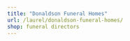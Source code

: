 ```yaml
---
title: "Donaldson Funeral Homes"
url: /laurel/donaldson-funeral-homes/
shop: funeral directors
---
```

